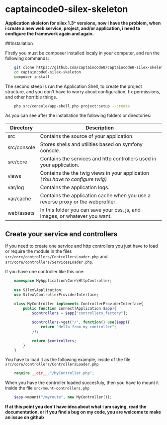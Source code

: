 # captaincode0-silex-skeleton

**Application skeleton for silex 1.3^ versions, now i have the problem, when i create a new web service, project, and/or application, i need to configure the framework again and again.**

##Installation

Firstly you must be composer installed localy in your computer, and run the following commands:

```bash
    git clone https://github.com/captaincode0/captaincode0-silex-skeleton.git
    cd captaincode0-silex-skeleton
    composer install
```

The second steep is run the Application Shell, to create the project structure, and you don't have to worry about configuration, fix permissions, and other horrible things.

```bash
    php src/console/app-shell.php project:setup --create
```

As you can see after the installation the following folders or directories:

Directory|Description
---|---
src|Contains the source of your application.
src/console|Stores shells and utilities based on symfony console.
src/core|Contains the services and http controllers used in your application.
views|Contains the the twig views in your application *(You have to configure twig)*
var/log|Contains the application logs.
var/cache|Contains the application cache when you use a reverse proxy or the webprofiler.
web/assets|In this folder you can save your css, js, and images, or whatever you want.

## Create your service and controllers

If you need to create one service and http controllers you just have to load or require the module in the files `src/core/controllers/ControllersLoader.php` and `src/core/controllers/ServicesLoader.php`.

If you have one controller like this one:

```php
    namespace MyApplication\Core\HttpController;
    
    use Silex\Application;
    use Silex\ControllerProviderInterface;

    class MyController implements ControllerProviderInterface{
        public function connect(Application $app){
            $controllers = $app["controllers_factory"];
        
            $controllers->get("/", function() use($app){
                return "Hello from my controller";   
            });
            
            return $controllers;
        }
    }
```

You have to load it as the following example, inside of the file `src/core/controllers/ControllersLoader.php`

```php
    require __dir__."/MyController.php";
```

When you have the controller loaded succesfuly, then you have to mount it inside the file `src/mount-controllers.php`

```php
    $app->mount("/myroute", new MyController());
```

**If at this point you don't have idea about what i am saying, read the documentation, or if you find a bug on my code, you are welcome to make an issue on github**